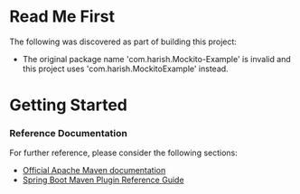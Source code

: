 # Read Me First
The following was discovered as part of building this project:

* The original package name 'com.harish.Mockito-Example' is invalid and this project uses 'com.harish.MockitoExample' instead.

# Getting Started

### Reference Documentation
For further reference, please consider the following sections:

* [Official Apache Maven documentation](https://maven.apache.org/guides/index.html)
* [Spring Boot Maven Plugin Reference Guide](https://docs.spring.io/spring-boot/docs/2.2.5.RELEASE/maven-plugin/)

